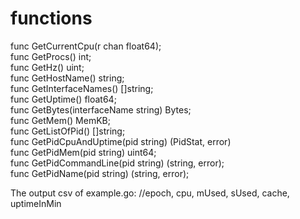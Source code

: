 # functions
func GetCurrentCpu(r chan float64); <br />
func GetProcs()  int; <br />
func GetHz()  uint; <br />
func GetHostName() string; <br />
func GetInterfaceNames() []string; <br /> 
func GetUptime() float64; <br />
func GetBytes(interfaceName string) Bytes; <br />
func GetMem() MemKB; <br />
func GetListOfPid() []string; <br />
func GetPidCpuAndUptime(pid string) (PidStat, error) </br>
func GetPidMem(pid string) uint64; </br>
func GetPidCommandLine(pid string) (string, error); </br>
func GetPidName(pid string) (string, error); </br>

The output csv of example.go:
//epoch, cpu, mUsed, sUsed, cache, uptimeInMin
